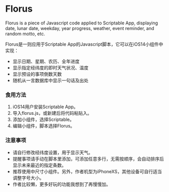 # Florus

Florus is a piece of Javascript code applied to Scriptable App, displaying date, lunar date, weekday, year progress, weather, event reminder, and random motto, etc.

Florus是一则应用于Scriptable App的Javascript脚本，它可以在iOS14小组件中实现：

* 显示日期、星期、农历、全年进度
* 显示指定经纬度的即时天气状况、温度
* 显示预设的事项倒数天数
* 随机从一言数据库中显示一句话及出处

### 食用方法

1. iOS14用户安装Scriptable App。
2. 导入florus.js，或新建后将代码粘贴入。
3. 添加小组件，选择Scriptable。
4. 编辑小组件，脚本选择Florus。

### 注意事项

* 请自行修改经纬度设置，用于显示天气。
* 提醒事项请手动在脚本里添加，可添加任意多行，无需按顺序，会自动排序后显示未来最近的指定条数。
* 推荐使用中尺寸小组件。另外，作者机型为iPhoneXS，其他设备可自行适当调整字号大小。
* 作者比较懒，更多好玩的功能我想到了再慢慢加。

